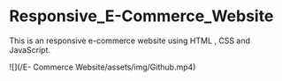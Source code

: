 # Responsive_E-Commerce_Website
This is an responsive e-commerce website using HTML , CSS and JavaScript.

![](/E- Commerce Website/assets/img/Github.mp4)
